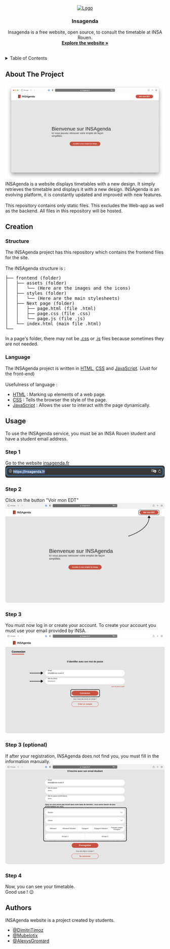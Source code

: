 <div align="center">
  <a href="https://insagenda.fr/index.html">
    <img src="https://insagenda.fr/assets/elements/webLogo.svg" alt="Logo" width="80" height="80">
  </a>

  <h3 align="center">Insagenda</h3>

  <p align="center">
    Insagenda is a free website, open source, to consult the timetable at INSA Rouen.
    <br/>
    <a href="https://insagenda.fr/index.html"><strong>Explore the website »</strong></a>
    <br/>
    <br/>
   </p>
</div>

<!-- TABLE OF CONTENTS -->
<details>
  <summary>Table of Contents</summary>
  <ol>
    <li>
      <a href="#about-the-project">About The Project</a>
    </li>
    <li>
      <a href="#creation">Creation</a>
      <ul>
        <li>
          <a href="#structure">Structure</a>
        </li>
        <li>
          <a href="#language">Language</a>
        </li>
      </ul>
    </li>
    <li>
      <a href="#usage">Usage</a>
    </li>
    <li>
      <a href="#authors">Authors</a>
    </li>
    <li>
      <a href="#License">License</a>
    </li>
  </ol>
</details>

<!-- Abour the project -->
## About The Project 
<img src="readme/mainpage.png" alt="Logo" width="" height="">
<br/>
INSAgenda is a website displays timetables with a new design. It simply retrieves the timetable and displays it with a new design. INSAgenda is an evolving platform, it is constantly updated and improved with new features.
<br/>
<br/>
This repository contains only static files. This excludes the Web-app as well as the backend. All files in this repository will be hosted.

<!-- Creation -->
## Creation
### Structure
The INSAgenda project has this repository which contains the frontend files for the site.
<br/>
<br/>
The INSAgenda structure is : 
<!-- structure -->
<pre>
├── frontend (folder)
│   ├── assets (folder)
│   │   └── (Here are the images and the icons)
│   ├── styles (folder)
│   │   └── (Here are the main stylesheets)
│   ├── Next page (folder)
│   │   ├── page.html (file .html)
│   │   ├── page.css (file .css)
│   │   └── page.js (file .js) 
│   └── index.html (main file .html)
└──
</pre>
In a page's folder, there may not be [.css](https://developer.mozilla.org/fr/docs/Web/CSS) or [.js](https://developer.mozilla.org/fr/docs/Web/JavaScript) files because sometimes they are not needed.

### Language
The INSAgenda project is written in [HTML](https://developer.mozilla.org/fr/docs/Web/HTML), [CSS](https://developer.mozilla.org/fr/docs/Web/CSS) and [JavaScript](https://developer.mozilla.org/fr/docs/Web/JavaScript). (Just for the front-end)
<br/>
<br/>
Usefulness of language :
 - [HTML](https://developer.mozilla.org/fr/docs/Web/HTML) : Marking up elements of a web page.
  - [CSS](https://developer.mozilla.org/fr/docs/Web/CSS) : Tells the browser the style of the page.
  - [JavaScript](https://developer.mozilla.org/fr/docs/Web/JavaScript) : Allows the user to interact with the page dynamically.

<!-- Usage -->
## Usage
To use the INSAgenda service, you must be an INSA Rouen student and have a student email address.
### Step 1
Go to the website [insagenda.fr](https://insagenda.fr)
<img style="border-radius: 7px;" src="readme/step1.png" alt="Step 1">
### Step 2
Click on the button "Voir mon EDT"
<img style="border-radius: 7px;" src="readme/step2.png" alt="Step 2">
### Step 3
You must now log in or create your account. To create your account you must use your email provided by INSA.
<img style="border-radius: 7px;" src="readme/step3.png" alt="Step 2">
### Step 3 (optional)
If after your registration, INSAgenda does not find you, you must fill in the information manually.
<img style="border-radius: 7px;" src="readme/step3bis.png" alt="Step 2">
### Step 4
Now, you can see your timetable.
<br/>
Good use ! 😉
<!-- Autors -->
## Authors
INSAgenda website is a project created by students.
<br/>
 - [@DimitriTimoz](https://github.com/DimitriTimoz) 
 - [@Mubelotix](https://github.com/Mubelotix) 
 - [@AlexysGromard](https://github.com/AlexysGromard) 